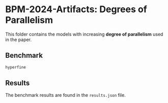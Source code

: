# BPM-2024-Artifacts: Degrees of Parallelism

This folder contains the models with increasing **degree of parallelism** used in the paper.

## Benchmark

```bash
hyperfine
```

## Results

The benchmark results are found in the `results.json` file.